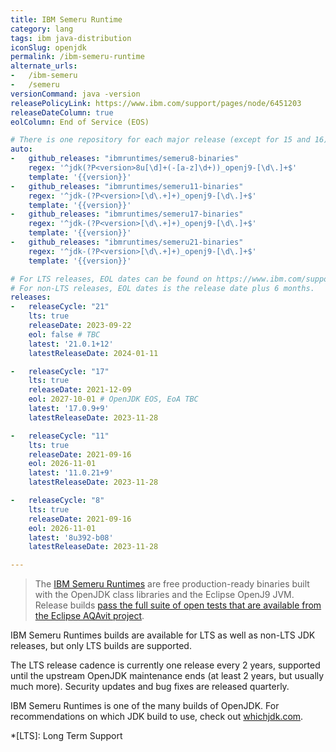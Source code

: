 ```yaml
---
title: IBM Semeru Runtime
category: lang
tags: ibm java-distribution
iconSlug: openjdk
permalink: /ibm-semeru-runtime
alternate_urls:
-   /ibm-semeru
-   /semeru
versionCommand: java -version
releasePolicyLink: https://www.ibm.com/support/pages/node/6451203
releaseDateColumn: true
eolColumn: End of Service (EOS)

# There is one repository for each major release (except for 15 and 16).
auto:
-   github_releases: "ibmruntimes/semeru8-binaries"
    regex: '^jdk(?P<version>8u[\d]+(-[a-z]\d+))_openj9-[\d\.]+$'
    template: '{{version}}'
-   github_releases: "ibmruntimes/semeru11-binaries"
    regex: '^jdk-(?P<version>[\d\.+]+)_openj9-[\d\.]+$'
    template: '{{version}}'
-   github_releases: "ibmruntimes/semeru17-binaries"
    regex: '^jdk-(?P<version>[\d\.+]+)_openj9-[\d\.]+$'
    template: '{{version}}'
-   github_releases: "ibmruntimes/semeru21-binaries"
    regex: '^jdk-(?P<version>[\d\.+]+)_openj9-[\d\.]+$'
    template: '{{version}}'

# For LTS releases, EOL dates can be found on https://www.ibm.com/support/pages/node/6451203.
# For non-LTS releases, EOL dates is the release date plus 6 months.
releases:
-   releaseCycle: "21"
    lts: true
    releaseDate: 2023-09-22
    eol: false # TBC
    latest: '21.0.1+12'
    latestReleaseDate: 2024-01-11

-   releaseCycle: "17"
    lts: true
    releaseDate: 2021-12-09
    eol: 2027-10-01 # OpenJDK EOS, EoA TBC
    latest: '17.0.9+9'
    latestReleaseDate: 2023-11-28

-   releaseCycle: "11"
    lts: true
    releaseDate: 2021-09-16
    eol: 2026-11-01
    latest: '11.0.21+9'
    latestReleaseDate: 2023-11-28

-   releaseCycle: "8"
    lts: true
    releaseDate: 2021-09-16
    eol: 2026-11-01
    latest: '8u392-b08'
    latestReleaseDate: 2023-11-28

---
```


> The [IBM Semeru Runtimes](https://developer.ibm.com/languages/java/semeru-runtimes/) are free
> production-ready binaries built with the OpenJDK class libraries and the Eclipse OpenJ9 JVM.
> Release builds [pass the full suite of open tests that are available from the Eclipse AQAvit
> project](https://developer.ibm.com/blogs/semeru-runtime-quality-you-can-depend-on/).

IBM Semeru Runtimes builds are available for LTS as well as non-LTS JDK releases, but only LTS
builds are supported.

The LTS release cadence is currently one release every 2 years, supported until the upstream OpenJDK
maintenance ends (at least 2 years, but usually much more). Security updates and bug fixes are
released quarterly.

IBM Semeru Runtimes is one of the many builds of OpenJDK. For recommendations on which JDK build to
use, check out [whichjdk.com](https://whichjdk.com/#ibm-semeru-runtime).

*[LTS]: Long Term Support
